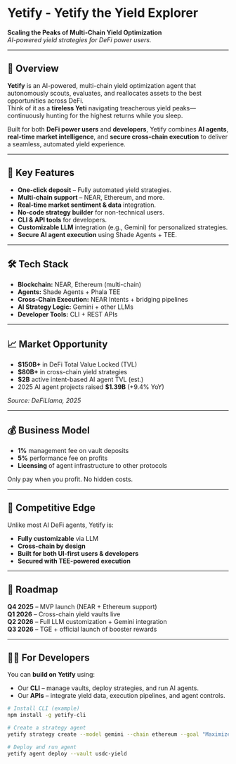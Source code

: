 # Yetify - Yetify the Yield Explorer

**Scaling the Peaks of Multi-Chain Yield Optimization**  
*AI-powered yield strategies for DeFi power users.*  

---

## 🚀 Overview

**Yetify** is an AI-powered, multi-chain yield optimization agent that autonomously scouts, evaluates, and reallocates assets to the best opportunities across DeFi.  
Think of it as a **tireless Yeti** navigating treacherous yield peaks—continuously hunting for the highest returns while you sleep.

Built for both **DeFi power users** and **developers**, Yetify combines **AI agents**, **real-time market intelligence**, and **secure cross-chain execution** to deliver a seamless, automated yield experience.

---

## 🌟 Key Features

- **One-click deposit** – Fully automated yield strategies.
- **Multi-chain support** – NEAR, Ethereum, and more.
- **Real-time market sentiment & data** integration.
- **No-code strategy builder** for non-technical users.
- **CLI & API tools** for developers.
- **Customizable LLM** integration (e.g., Gemini) for personalized strategies.
- **Secure AI agent execution** using Shade Agents + TEE.

---

## 🛠 Tech Stack

- **Blockchain:** NEAR, Ethereum (multi-chain)
- **Agents:** Shade Agents + Phala TEE
- **Cross-Chain Execution:** NEAR Intents + bridging pipelines
- **AI Strategy Logic:** Gemini + other LLMs
- **Developer Tools:** CLI + REST APIs

---

## 📈 Market Opportunity

- **$150B+** in DeFi Total Value Locked (TVL)
- **$80B+** in cross-chain yield strategies
- **$2B** active intent-based AI agent TVL (est.)
- 2025 AI agent projects raised **$1.39B** (+9.4% YoY)

*Source: DeFiLlama, 2025*

---

## 💰 Business Model

- **1%** management fee on vault deposits  
- **5%** performance fee on profits  
- **Licensing** of agent infrastructure to other protocols  

Only pay when you profit. No hidden costs.

---

## 🥊 Competitive Edge

Unlike most AI DeFi agents, Yetify is:
- **Fully customizable** via LLM
- **Cross-chain by design**
- **Built for both UI-first users & developers**
- **Secured with TEE-powered execution**

---

## 📅 Roadmap

**Q4 2025** – MVP launch (NEAR + Ethereum support)  
**Q1 2026** – Cross-chain yield vaults live  
**Q2 2026** – Full LLM customization + Gemini integration  
**Q3 2026** – TGE + official launch of booster rewards

---

## 👨‍💻 For Developers

You can **build on Yetify** using:
- Our **CLI** – manage vaults, deploy strategies, and run AI agents.
- Our **APIs** – integrate yield data, execution pipelines, and agent controls.

```bash
# Install CLI (example)
npm install -g yetify-cli

# Create a strategy agent
yetify strategy create --model gemini --chain ethereum --goal "Maximize stablecoin APY"

# Deploy and run agent
yetify agent deploy --vault usdc-yield

